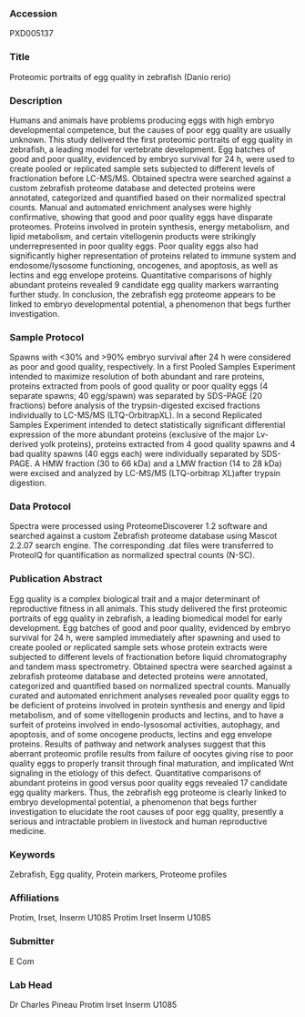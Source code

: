 ### Accession
PXD005137

### Title
Proteomic portraits of egg quality in zebrafish (Danio rerio)

### Description
Humans and animals have problems producing eggs with high embryo developmental competence, but the causes of poor egg quality are usually unknown. This study delivered the first proteomic portraits of egg quality in zebrafish, a leading model for vertebrate development. Egg batches of good and poor quality, evidenced by embryo survival for 24 h, were used to create pooled or replicated sample sets subjected to different levels of fractionation before LC-MS/MS. Obtained spectra were searched against a custom zebrafish proteome database and detected proteins were annotated, categorized and quantified based on their normalized spectral counts. Manual and automated enrichment analyses were highly confirmative, showing that good and poor quality eggs have disparate proteomes. Proteins involved in protein synthesis, energy metabolism, and lipid metabolism, and certain vitellogenin products were strikingly underrepresented in poor quality eggs. Poor quality eggs also had significantly higher representation of proteins related to immune system and endosome/lysosome functioning, oncogenes, and apoptosis, as well as lectins and egg envelope proteins. Quantitative comparisons of highly abundant proteins revealed 9 candidate egg quality markers warranting further study. In conclusion, the zebrafish egg proteome appears to be linked to embryo developmental potential, a phenomenon that begs further investigation.

### Sample Protocol
Spawns with <30% and >90% embryo survival after 24 h were considered as poor and good quality, respectively. In a first Pooled Samples Experiment intended to maximize resolution of both abundant and rare proteins, proteins extracted from pools of good quality or poor quality eggs (4 separate spawns; 40 egg/spawn) was separated by SDS-PAGE (20 fractions) before analysis of the trypsin-digested excised fractions individually to LC-MS/MS (LTQ-OrbitrapXL). In a second Replicated Samples Experiment intended to detect statistically significant differential expression of the more abundant proteins (exclusive of the major Lv-derived yolk proteins), proteins extracted from 4 good quality spawns and 4 bad quality spawns (40 eggs each) were individually separated by SDS-PAGE. A HMW fraction (30 to 66 kDa) and a LMW fraction (14 to 28 kDa) were excised and analyzed by LC-MS/MS (LTQ-orbitrap XL)after trypsin digestion.

### Data Protocol
Spectra were processed using ProteomeDiscoverer 1.2 software and searched against a custom Zebrafish proteome database using Mascot 2.2.07 search engine. The corresponding .dat files were transferred to ProteoIQ for quantification as normalized spectral counts (N-SC).

### Publication Abstract
Egg quality is a complex biological trait and a major determinant of reproductive fitness in all animals. This study delivered the first proteomic portraits of egg quality in zebrafish, a leading biomedical model for early development. Egg batches of good and poor quality, evidenced by embryo survival for 24 h, were sampled immediately after spawning and used to create pooled or replicated sample sets whose protein extracts were subjected to different levels of fractionation before liquid chromatography and tandem mass spectrometry. Obtained spectra were searched against a zebrafish proteome database and detected proteins were annotated, categorized and quantified based on normalized spectral counts. Manually curated and automated enrichment analyses revealed poor quality eggs to be deficient of proteins involved in protein synthesis and energy and lipid metabolism, and of some vitellogenin products and lectins, and to have a surfeit of proteins involved in endo-lysosomal activities, autophagy, and apoptosis, and of some oncogene products, lectins and egg envelope proteins. Results of pathway and network analyses suggest that this aberrant proteomic profile results from failure of oocytes giving rise to poor quality eggs to properly transit through final maturation, and implicated Wnt signaling in the etiology of this defect. Quantitative comparisons of abundant proteins in good versus poor quality eggs revealed 17 candidate egg quality markers. Thus, the zebrafish egg proteome is clearly linked to embryo developmental potential, a phenomenon that begs further investigation to elucidate the root causes of poor egg quality, presently a serious and intractable problem in livestock and human reproductive medicine.

### Keywords
Zebrafish, Egg quality, Protein markers, Proteome profiles

### Affiliations
Protim, Irset, Inserm U1085
Protim Irset Inserm U1085

### Submitter
E Com

### Lab Head
Dr Charles Pineau
Protim Irset Inserm U1085


